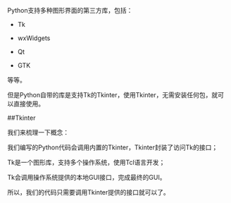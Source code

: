 Python支持多种图形界面的第三方库，包括：

*   Tk

*   wxWidgets

*   Qt

*   GTK

等等。

但是Python自带的库是支持Tk的Tkinter，使用Tkinter，无需安装任何包，就可以直接使用。

##Tkinter

我们来梳理一下概念：

我们编写的Python代码会调用内置的Tkinter，Tkinter封装了访问Tk的接口；

Tk是一个图形库，支持多个操作系统，使用Tcl语言开发；

Tk会调用操作系统提供的本地GUI接口，完成最终的GUI。

所以，我们的代码只需要调用Tkinter提供的接口就可以了。